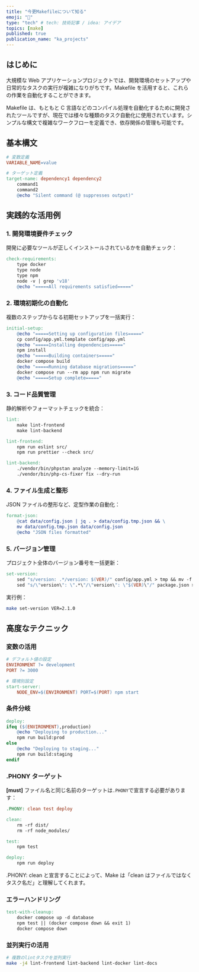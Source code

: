 ```yaml
---
title: "今更Makefileについて知る"
emoji: "💭"
type: "tech" # tech: 技術記事 / idea: アイデア
topics: [make]
published: true
publication_name: "ka_projects"
---
```


## はじめに

大規模な Web アプリケーションプロジェクトでは、開発環境のセットアップや日常的なタスクの実行が複雑になりがちです。Makefile を活用すると、これらの作業を自動化することができます。

Makefile は、もともと C 言語などのコンパイル処理を自動化するために開発されたツールですが、現在では様々な種類のタスク自動化に使用されています。シンプルな構文で複雑なワークフローを定義でき、依存関係の管理も可能です。

## 基本構文

```makefile
# 変数定義
VARIABLE_NAME=value

# ターゲット定義
target-name: dependency1 dependency2
	command1
	command2
	@echo "Silent command (@ suppresses output)"
```

## 実践的な活用例

### 1. 開発環境要件チェック

開発に必要なツールが正しくインストールされているかを自動チェック：

```makefile
check-requirements:
	type docker
	type node
	type npm
	node -v | grep 'v18'
	@echo "=====All requirements satisfied====="
```

### 2. 環境初期化の自動化

複数のステップからなる初期セットアップを一括実行：

```makefile
initial-setup:
	@echo "=====Setting up configuration files====="
	cp config/app.yml.template config/app.yml
	@echo "=====Installing dependencies====="
	npm install
	@echo "=====Building containers====="
	docker compose build
	@echo "=====Running database migrations====="
	docker compose run --rm app npm run migrate
	@echo "=====Setup complete====="
```

### 3. コード品質管理

静的解析やフォーマットチェックを統合：

```makefile
lint:
	make lint-frontend
	make lint-backend

lint-frontend:
	npm run eslint src/
	npm run prettier --check src/

lint-backend:
	./vendor/bin/phpstan analyze --memory-limit=1G
	./vendor/bin/php-cs-fixer fix --dry-run
```

### 4. ファイル生成と整形

JSON ファイルの整形など、定型作業の自動化：

```makefile
format-json:
	@cat data/config.json | jq . > data/config.tmp.json && \
	mv data/config.tmp.json data/config.json
	@echo "JSON files formatted"
```

### 5. バージョン管理

プロジェクト全体のバージョン番号を一括更新：

```makefile
set-version:
	sed "s/version: .*/version: $(VER)/" config/app.yml > tmp && mv -f tmp config/app.yml
	sed "s/\"version\": \".*\"/\"version\": \"$(VER)\"/" package.json > tmp && mv -f tmp package.json
```

実行例：

```bash
make set-version VER=2.1.0
```

## 高度なテクニック

### 変数の活用

```makefile
# デフォルト値の設定
ENVIRONMENT ?= development
PORT ?= 3000

# 環境別設定
start-server:
	NODE_ENV=$(ENVIRONMENT) PORT=$(PORT) npm start
```

### 条件分岐

```makefile
deploy:
ifeq ($(ENVIRONMENT),production)
	@echo "Deploying to production..."
	npm run build:prod
else
	@echo "Deploying to staging..."
	npm run build:staging
endif
```

### .PHONY ターゲット

**[must]** ファイル名と同じ名前のターゲットは`.PHONY`で宣言する必要があります：

```makefile
.PHONY: clean test deploy

clean:
	rm -rf dist/
	rm -rf node_modules/

test:
	npm test

deploy:
	npm run deploy
```

.PHONY: clean と宣言することによって、Make は「clean はファイルではなくタスク名だ」と理解してくれます。

### エラーハンドリング

```makefile
test-with-cleanup:
	docker compose up -d database
	npm test || (docker compose down && exit 1)
	docker compose down
```

### 並列実行の活用

```bash
# 複数のlintタスクを並列実行
make -j4 lint-frontend lint-backend lint-docker lint-docs
```
